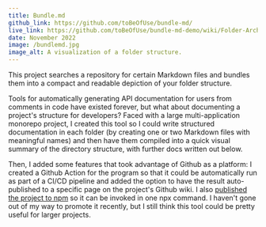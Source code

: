 ```yaml
---
title: Bundle.md
github_link: https://github.com/toBeOfUse/bundle-md/
live_link: https://github.com/toBeOfUse/bundle-md-demo/wiki/Folder-Architecture
date: November 2022
image: /bundlemd.jpg
image_alt: A visualization of a folder structure.
---
```


This project searches a repository for certain Markdown files and bundles them into a compact and readable depiction of your folder structure.

<!--more-->

Tools for automatically generating API documentation for users from comments in code have existed forever, but what about documenting a project's structure for developers? Faced with a large multi-application monorepo project, I created this tool so I could write structured documentation in each folder (by creating one or two Markdown files with meaningful names) and then have them compiled into a quick visual summary of the directory structure, with further docs written out below.

Then, I added some features that took advantage of Github as a platform: I created a Github Action for the program so that it could be automatically run as part of a CI/CD pipeline and added the option to have the result auto-published to a specific page on the project's Github wiki. I also [published the project to npm](https://www.npmjs.com/package/bundle-md) so it can be invoked in one npx command. I haven't gone out of my way to promote it recently, but I still think this tool could be pretty useful for larger projects.
